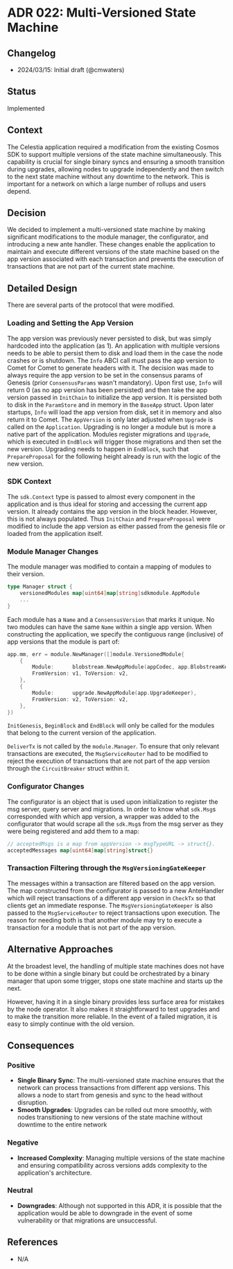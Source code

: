 # ADR 022: Multi-Versioned State Machine

## Changelog

- 2024/03/15: Initial draft (@cmwaters)

## Status

Implemented

## Context

The Celestia application required a modification from the existing Cosmos SDK to support multiple versions of the state machine simultaneously. This capability is crucial for single binary syncs and ensuring a smooth transition during upgrades, allowing nodes to upgrade independently and then switch to the next state machine without any downtime to the network. This is important for a network on which a large number of rollups and users depend.

## Decision

We decided to implement a multi-versioned state machine by making significant modifications to the module manager, the configurator, and introducing a new ante handler. These changes enable the application to maintain and execute different versions of the state machine based on the app version associated with each transaction and prevents the execution of transactions that are not part of the current state machine.

## Detailed Design

There are several parts of the protocol that were modified.

### Loading and Setting the App Version

The app version was previously never persisted to disk, but was simply hardcoded into the application (as 1). An application with multiple versions needs to be able to persist them to disk and load them in the case the node crashes or is shutdown. The `Info` ABCI call must pass the app version to Comet for Comet to generate headers with it. The decision was made to always require the app version to be set in the consensus params of Genesis (prior `ConsensusParams` wasn't mandatory). Upon first use, `Info` will return 0 (as no app version has been persisted) and then take the app version passed in `InitChain` to initialize the app version. It is persisted both to disk in the `ParamStore` and in memory in the `BaseApp` struct. Upon later startups, `Info` will load the app version from disk, set it in memory and also return it to Comet. The `AppVersion` is only later adjusted when `Upgrade` is called on the `Application`. Upgrading is no longer a module but is more a native part of the application. Modules register migrations and `Upgrade`, which is executed in `EndBlock` will trigger those migrations and then set the new version. Upgrading needs to happen in `EndBlock`, such that `PrepareProposal` for the following height already is run with the logic of the new version.

### SDK Context

The `sdk.Context` type is passed to almost every component in the application and is thus ideal for storing and accessing the current app version. It already contains the app version in the block header. However, this is not always populated. Thus `InitChain` and `PrepareProposal` were modified to include the app version as either passed from the genesis file or loaded from the application itself.

### Module Manager Changes

The module manager was modified to contain a mapping of modules to their version.

```go
type Manager struct {
    versionedModules map[uint64]map[string]sdkmodule.AppModule
    ...
}
```

Each module has a `Name` and a `ConsensusVersion` that marks it unique. No two modules can have the same `Name` within a single app version. When constructing the application, we specify the contiguous range (inclusive) of app versions that the module is part of:

```go
app.mm, err = module.NewManager([]module.VersionedModule{
    {
        Module:      blobstream.NewAppModule(appCodec, app.BlobstreamKeeper),
        FromVersion: v1, ToVersion: v2,
    },
    {
        Module:      upgrade.NewAppModule(app.UpgradeKeeper),
        FromVersion: v2, ToVersion: v2,
    },
})
```

`InitGenesis`, `BeginBlock` and `EndBlock` will only be called for the modules that belong to the current version of the application.

`DeliverTx` is not called by the `module.Manager`. To ensure that only relevant transactions are executed, the `MsgServiceRouter` had to be modified to reject the execution of transactions that are not part of the app version through the `CircuitBreaker` struct within it.

### Configurator Changes

The configurator is an object that is used upon initialization to register the msg server, query server and migrations. In order to know what `sdk.Msg`s corresponded with which app version, a wrapper was added to the configurator that would scrape all the `sdk.Msg`s from the msg server as they were being registered and add them to a map:

```go
// acceptedMsgs is a map from appVersion -> msgTypeURL -> struct{}.
acceptedMessages map[uint64]map[string]struct{}
```

### Transaction Filtering through the `MsgVersioningGateKeeper`

The messages within a transaction are filtered based on the app version. The map constructed from the configurator is passed to a new AnteHandler which will reject transactions of a different app version in `CheckTx` so that clients get an immediate response. The `MsgVersioningGateKeeper` is also passed to the `MsgServiceRouter` to reject transactions upon execution. The reason for needing both is that another module may try to execute a transaction for a module that is not part of the app version.

## Alternative Approaches

At the broadest level, the handling of multiple state machines does not have to be done within a single binary but could be orchestrated by a binary manager that upon some trigger, stops one state machine and starts up the next.

However, having it in a single binary provides less surface area for mistakes by the node operator. It also makes it straightforward to test upgrades and to make the transition more reliable. In the event of a failed migration, it is easy to simply continue with the old version.

## Consequences

### Positive

- **Single Binary Sync**: The multi-versioned state machine ensures that the network can process transactions from different app versions. This allows a node to start from genesis and sync to the head without disruption.
- **Smooth Upgrades**: Upgrades can be rolled out more smoothly, with nodes transitioning to new versions of the state machine without downtime to the entire network

### Negative

- **Increased Complexity**: Managing multiple versions of the state machine and ensuring compatibility across versions adds complexity to the application's architecture.

### Neutral

- **Downgrades**: Although not supported in this ADR, it is possible that the application would be able to downgrade in the event of some vulnerability or that migrations are unsuccessful.

## References

- N/A
